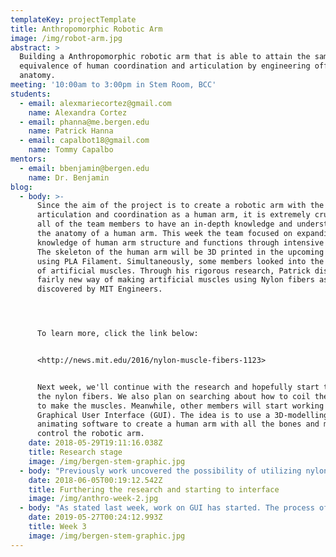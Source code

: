 ```yaml
---
templateKey: projectTemplate
title: Anthropomorphic Robotic Arm
image: /img/robot-arm.jpg
abstract: >
  Building a Anthropomorphic robotic arm that is able to attain the same or the
  equivalence of human coordination and articulation by engineering off of human
  anatomy.
meeting: '10:00am to 3:00pm in Stem Room, BCC'
students:
  - email: alexmariecortez@gmail.com
    name: Alexandra Cortez
  - email: phanna@me.bergen.edu
    name: Patrick Hanna
  - email: capalbot18@gmail.com
    name: Tommy Capalbo
mentors:
  - email: bbenjamin@bergen.edu
    name: Dr. Benjamin
blog:
  - body: >-
      Since the aim of the project is to create a robotic arm with the same
      articulation and coordination as a human arm, it is extremely crucial for
      all of the team members to have an in-depth knowledge and understanding of
      the anatomy of a human arm. This week the team focused on expanding their
      knowledge of human arm structure and functions through intensive research.
      The skeleton of the human arm will be 3D printed in the upcoming weeks
      using PLA Filament. Simultaneously, some members looked into the subject
      of artificial muscles. Through his rigorous research, Patrick discovered a
      fairly new way of making artificial muscles using Nylon fibers as
      discovered by MIT Engineers. 




      To learn more, click the link below:


      <http://news.mit.edu/2016/nylon-muscle-fibers-1123>


      Next week, we'll continue with the research and hopefully start testing
      the nylon fibers. We also plan on searching about how to coil the fibers
      to make the muscles. Meanwhile, other members will start working on the
      Graphical User Interface (GUI). The idea is to use a 3D-modelling or
      animating software to create a human arm with all the bones and muscles to
      control the robotic arm.
    date: 2018-05-29T19:11:16.038Z
    title: Research stage
    image: /img/bergen-stem-graphic.jpg
  - body: "Previously work uncovered the possibility of utilizing nylon as a synthetic muscle. However, the articles found suggested that the nylon may require temperatures exceeding 170 degrees Celsius to match the biological function that it would mimic. Thus, farther research was deemed necessary. This week, more in-depth research into polymer usage as artificial muscles was conducted. Polyethylene was the material of focus. An analysis suggests that Linear Low-Density Polyethylene, or LLDPE, may be a more efficient alternative to the nylon. It would require temperatures at a maximum of one hundred degrees Celsius to achieve results matching the biological functions. This difference is desirable because it will lead to lower energy requirements, and cause fewer issues for any complimentary material. Many other polyethylene compounds also require a lower temperature for similar performance than the nylon compounds. Thus, alongside the nylon, polyethylene will be tested.\r\n\n\r\n\nAlong with the research, work on the graphical user interface, or GUI (also used for general user interface), has started. The GUI was envisioned to be an anatomically accurate human arm that could be manipulated to manipulate the robotic arm. The first obstacle to overcome was finding a development software. It is unfortunate that no one on the team is proficient in any 3D modeling and animation software. Thus, research into possible software was required. After assessing numerous programs including unity, SolidWorks, and AutoDesk's fusion, AutoDesk's Maya was ultimately selected. Then, the process of learning the software and using it started. Fortunately, a usable skeleton model was found to provide a starting point for the GUI. The following image is the current state of the GUI.\n\n\n\nTo read more regarding the nylon and polyethylene synthetic muscles, view these links:\n\n<https://www.polymersolutions.com/blog/artificial-muscles-from-cheap-polymer-fibers/>\n\n<https://www.nature.com/articles/srep36358>"
    date: 2018-06-05T00:19:12.542Z
    title: Furthering the research and starting to interface
    image: /img/anthro-week-2.jpg
  - body: "As stated last week, work on GUI has started. The process of placing and labeling the joints for the expected movement of the bones at joints was fairly complicated at first. Once a joint is a placed, the bones will be allowed to move in all three axes: x, y, and z. Now, the team had to figure out how to put limitations on the degrees of rotation or movement for each bone in the design. While placing the joints, the team learned that they must be placed inside one of the bones at the joints, for the bones to not overlap each other during the motion.\r\n\n\r\n\nAlongside, more research on Linear Low-Density Polyethylene (LLDPE), the substance to be used in making the artificial muscle has been done over the week. This polymer has high elasticity and low water absorption. This substance can be easily stressed and will not break when heated as important for our project. To contract the artificial muscle fibers, required heat must be supplied. Through our research, we learned that LLDPE generates strain as high as 23% at 90° C.\r\n\n\r\n\nMeanwhile, research on the heat source has just begun. Updates on the research will be provided in the next blog."
    date: 2019-05-27T00:24:12.993Z
    title: Week 3
    image: /img/bergen-stem-graphic.jpg
---
```



